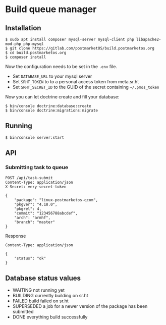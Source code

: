 # Build queue manager

## Installation

```shell-session
$ sudo apt install composer mysql-server mysql-client php libapache2-mod-php php-mysql
$ git clone https://gitlab.com/postmarketOS/build.postmarketos.org
$ cd build.postmarketos.org
$ composer install
```

Now the configuration needs to be set in the `.env` file.

* Set `DATABASE_URL` to your mysql server
* Set `SRHT_TOKEN` to to a personal access token from meta.sr.ht
* Set `SRHT_SECRET_ID` to the GUID of the secret containing `~/.pmos_token`

Now you can let doctrine create and fill your database:

```
$ bin/console doctrine:database:create
$ bin/console doctrine:migrations:migrate
```

## Running

```shell-session
$ bin/console server:start
```

## API

### Submitting task to queue
```http
POST /api/task-submit
Content-Type: application/json
X-Secret: very-secret-token

{
    "package": "linux-postmarketos-qcom",
    "pkgver": "4.18.0",
    "pkgrel": 4,
    "commit": "123456788abcdef",
    "arch": "armhf",
    "branch": "master"
}
```

Response

```http
Content-Type: application/json

{
    "status": "ok"
}
```

## Database status values

* WAITING not running yet
* BUILDING currently building on sr.ht
* FAILED build failed on sr.ht
* SUPERSEDED a job for a newer version of the package has been submitted
* DONE everything build successfully
